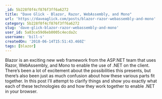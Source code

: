 ```yaml
---
_id: 5b228f0f4cf876f3ff6a6272
title: "Dave Glick - Blazor, Razor, WebAssembly, and Mono"
url: 'https://daveaglick.com/posts/blazor-razor-webassembly-and-mono'
category: 5b228f0f4cf876f3ff6a6272
slug: 'dave-glick-blazor-razor-webassembly-and-mono'
user_id: 5a83ce59d6eb0005c4ecda2c
username: 'bill-s'
createdOn: '2018-06-14T15:51:43.460Z'
tags: [blazor]
---
```


Blazor is an exciting new web framework from the ASP.NET team that uses Razor, WebAssembly, and Mono to enable the use of .NET on the client. There’s been a lot of excitement about the possibilities this presents, but there’s also been just as much confusion about how these various parts fit together. In this post I’ll attempt to clarify things and show you exactly what each of these technologies do and how they work together to enable .NET in your browser.
